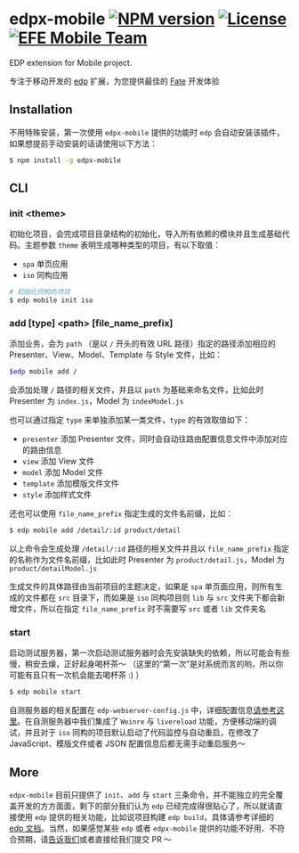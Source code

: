 edpx-mobile [![NPM version](https://img.shields.io/npm/v/edpx-mobile.svg?style=flat-square)](https://npmjs.org/package/rider) [![License](https://img.shields.io/npm/l/edpx-mobile.svg?style=flat-square)](./LICENSE) [![EFE Mobile Team](https://img.shields.io/badge/EFE-Mobile_Team-blue.svg?style=flat-square)](http://efe.baidu.com)
===

EDP extension for Mobile project.

专注于移动开发的 [edp](https://github.com/ecomfe/edp) 扩展，为您提供最佳的 [Fate](http://ecomfe.github.io/fate) 开发体验

## Installation

不用特殊安装，第一次使用 `edpx-mobile` 提供的功能时 `edp` 会自动安装该插件，如果想提前手动安装的话请使用以下方法：

```sh
$ npm install -g edpx-mobile
```

## CLI

### init &lt;theme&gt;

初始化项目，会完成项目目录结构的初始化，导入所有依赖的模块并且生成基础代码。主题参数 `theme` 表明生成哪种类型的项目，有以下取值：

* `spa` 单页应用
* `iso` 同构应用

```sh
# 初始化同构的项目
$ edp mobile init iso
```

### add [type] &lt;path&gt; [file_name_prefix]

添加业务，会为 `path` （是以 `/` 开头的有效 URL 路径）指定的路径添加相应的 Presenter、View、Model、Template 与 Style 文件，比如：

```sh
$edp mobile add /
```

会添加处理 `/` 路径的相关文件，并且以 `path` 为基础来命名文件，比如此时 Presenter 为 `index.js`，Model 为 `indexModel.js`

也可以通过指定 `type` 来单独添加某一类文件，`type` 的有效取值如下：

* `presenter` 添加 Presenter 文件，同时会自动往路由配置信息文件中添加对应的路由信息
* `view` 添加 View 文件
* `model` 添加 Model 文件
* `template` 添加模版文件文件
* `style` 添加样式文件

还也可以使用 `file_name_prefix` 指定生成的文件名前缀，比如：

```sh
$ edp mobile add /detail/:id product/detail
```

以上命令会生成处理 `/detail/:id` 路径的相关文件并且以 `file_name_prefix` 指定的名称作为文件名前缀，比如此时 Presenter 为 `product/detail.js`，Model 为 `product/detailModel.js`

生成文件的具体路径由当前项目的主题决定，如果是 `spa` 单页面应用，则所有生成的文件都在 `src` 目录下，而如果是 `iso` 同构项目则 `lib` 与 `src` 文件夹下都会新增文件，所以在指定 `file_name_prefix` 时不需要写 `src` 或者 `lib` 文件夹名

### start

启动测试服务器，第一次启动测试服务器时会先安装缺失的依赖，所以可能会有些慢，稍安去燥，正好起身喝杯茶～ （这里的“第一次”是对系统而言的哟，所以你可能有且只有一次机会能去喝杯茶 :) ）

```sh
$ edp mobile start
```

自测服务器的相关配置在 `edp-webserver-config.js` 中，详细配置信息[请参考这里](https://github.com/ecomfe/edp/wiki/WebServer)。在自测服务器中我们集成了 `Weinre` 与 `livereload` 功能，方便移动端的调试，并且对于 `iso` 同构的项目默认启动了代码监控与自动重启，在修改了 JavaScript、模版文件或者 JSON 配置信息后都无需手动重启服务～

## More

`edpx-mobile` 目前只提供了 `init`、`add` 与 `start` 三条命令，并不能独立的完全覆盖开发的方方面面，剩下的部分我们认为 `edp` 已经完成得很贴心了，所以就请直接使用 `edp` 提供的相关功能，比如说项目构建 `edp build`，具体请参考详细的 [edp 文档](https://github.com/ecomfe/edp/wiki)。当然，如果感觉某些 `edp` 或者 `edpx-mobile` 提供的功能不好用、不符合预期，请[告诉我们](https://github.com/ecomfe/edpx-mobile/issues/new)或者直接给我们提交 PR ～
